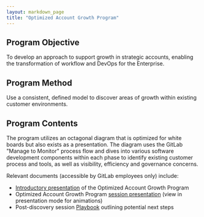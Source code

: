 ```yaml
---
layout: markdown_page
title: "Optimized Account Growth Program"
---
```


## Program Objective
To develop an approach to support growth in strategic accounts, enabling the transformation of workflow and DevOps for the Enterprise.

## Program Method
Use a consistent, defined model to discover areas of growth within existing customer environments.

## Program Contents
The program utilizes an octagonal diagram that is optimized for white boards but also exists as a presentation. The diagram uses the GitLab "Manage to Monitor" process flow and dives into various software development components within each phase to identify existing customer process and tools, as well as visibility, efficiency and governance concerns. 

Relevant documents (accessible by GitLab employees only) include: 

* [Introductory presentation](https://docs.google.com/presentation/d/1zXsQOs9SAdSyZZ-RNM4my6uFTAHv6-GQP0B0He5bv0s/edit#slide=id.g2823c3f9ca_0_9) of the Optimized Account Growth Program
* Optimized Account Growth Program [session presentation](https://docs.google.com/presentation/d/1k-IDs0rw-Zw16Wix39MrEu8KSND-d264FuMCAQ0pTrA/edit#slide=id.g2823c3f9ca_0_9) (view in presentation mode for animations)
* Post-discovery session [Playbook](https://docs.google.com/spreadsheets/d/1kZHwHO5M9okkfRdDe3UlCJIUj_RHk413PFXbutXe4xA/edit#gid=0) outlining potential next steps
